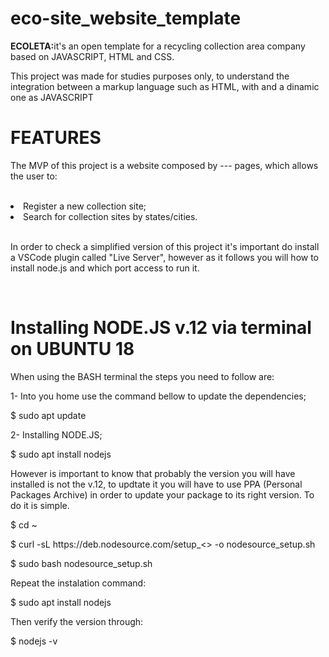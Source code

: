 # eco-site_website_template

<strong>ECOLETA:</strong>it's an open template for a recycling collection area company based on JAVASCRIPT, HTML and CSS.</br>
<p>This project was made for studies purposes only, to understand the integration between a markup language such as HTML, with
and a dinamic one as JAVASCRIPT</p>

<h1>FEATURES</h1>
<p>The MVP of this project is a website composed by --- pages, which allows the user to:</p></br>
<li>Register a new collection site;</li>
<li>Search for collection sites by states/cities.</li></br>

<p>In order to check a simplified version of this project it's important do install a VSCode plugin called "Live Server", however as it follows you will
how to install node.js and which port access to run it.</p></br>

<h1>Installing NODE.JS v.12 via terminal on UBUNTU 18</h1>

<p>When using the BASH terminal the steps you need to follow are:</p>

<p>1- Into you home use the command bellow to update the dependencies;</p>
  <p>$ sudo apt update</p>
  
<p>2- Installing NODE.JS;</p>
  <p>$ sudo apt install nodejs</p>
  
<p>However is important to know that probably the version you will have installed is not the v.12, to updtate it you will have to use PPA (Personal Packages
 Archive) in order to update your package to its right version. To do it is simple.</p>

<p>$ cd ~</p>
<p>$ curl -sL https://deb.nodesource.com/setup_<<desired version>> -o nodesource_setup.sh</p>

<p>$ sudo bash nodesource_setup.sh</p>

<p>Repeat the instalation command:</p>
<p>$ sudo apt install nodejs</p>

<p>Then verify the version through:</p>
<p>$ nodejs -v</p>
